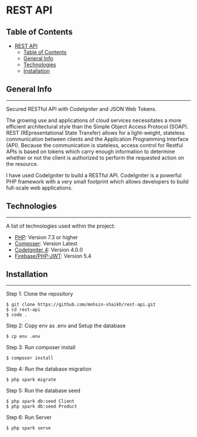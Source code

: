 # REST API


## Table of Contents
- [REST API](#rest-api)
  - [Table of Contents](#table-of-contents)
  - [General Info](#general-info)
  - [Technologies](#technologies)
  - [Installation](#installation)
<!-- 4. [Collaboration](#collaboration) -->
<!-- 5. [FAQs](#faqs) -->


## General Info
***
Secured RESTful API with CodeIgniter and JSON Web Tokens.

The growing use and applications of cloud services necessitates a more efficient architectural style than the Simple Object Access Protocol (SOAP). REST (REpresentational State Transfer) allows for a light-weight, stateless communication between clients and the Application Programming Interface (API). Because the communication is stateless, access control for Restful APIs is based on tokens which carry enough information to determine whether or not the client is authorized to perform the requested action on the resource.

I have used CodeIgniter to build a RESTful API. CodeIgniter is a powerful PHP framework with a very small footprint which allows developers to build full-scale web applications.

<!-- ### Screenshot -->
<!-- ![Image text](https://www.united-internet.de/fileadmin/user_upload/Brands/Downloads/Logo_IONOS_by.jpg) -->


## Technologies
***
A list of technologies used within the project:
* [PHP](https://php.net): Version 7.3 or higher  
* [Composer](https://getcomposer.org): Version Latest 
* [CodeIgniter 4](https://codeigniter.com): Version 4.0.0 
* [Firebase/PHP-JWT](https://github.com/firebase/php-jwt): Version 5.4


## Installation
***
<!-- A little intro about the installation.  -->
Step 1: Clone the repository
```
$ git clone https://github.com/mohsin-shaikh/rest-api.git
$ cd rest-api
$ code .
```
Step 2: Copy env as .env and Setup the database
```
$ cp env .env
```
Step 3: Run composer install
```
$ composer install
```
Step 4: Run the database migration
```
$ php spark migrate
```
Step 5: Run the database seed
```
$ php spark db:seed Client
$ php spark db:seed Product
```
Step 6: Run Server
```
$ php spark serve
```
<!-- Side information: To use the application in a special environment use ```lorem ipsum``` to start -->

<!-- ## Collaboration
***
Give instructions on how to collaborate with your project.
> Maybe you want to write a quote in this part. 
> Should it encompass several lines?
> This is how you do it. -->

<!-- ## FAQs
***
A list of frequently asked questions
1. **This is a question in bold**

Answer to the first question with _italic words_. 

2. __Second question in bold__ 

To answer this question, we use an unordered list:
* First point
* Second Point
* Third point

3. **Third question in bold**

Answer to the third question with *italic words*.

4. **Fourth question in bold**

| Headline 1 in the tablehead | Headline 2 in the tablehead | Headline 3 in the tablehead |
|:--------------|:-------------:|--------------:|
| text-align left | text-align center | text-align right | -->
